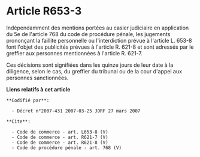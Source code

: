 # Article R653-3

Indépendamment des mentions portées au casier judiciaire en application du 5e de l'article 768 du code de procédure pénale,
les jugements prononçant la faillite personnelle ou l'interdiction prévue à l'article L. 653-8 font l'objet des publicités
prévues à l'article R. 621-8 et sont adressés par le greffier aux personnes mentionnées à l'article R. 621-7. 

Ces décisions sont signifiées dans les quinze jours de leur date à la diligence, selon le cas, du greffier du tribunal ou de
la cour d'appel aux personnes sanctionnées.

**Liens relatifs à cet article**

	**Codifié par**:

	  - Décret n°2007-431 2007-03-25 JORF 27 mars 2007

	**Cite**:

	  - Code de commerce - art. L653-8 (V)
	  - Code de commerce - art. R621-7 (V)
	  - Code de commerce - art. R621-8 (V)
	  - Code de procédure pénale - art. 768 (V)
